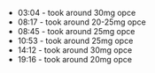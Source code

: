 * 03:04 - took around 30mg opce
* 08:17 - took around 20-25mg opce
* 08:45 - took around 25mg opce
* 10:53 - took around 25mg opce
* 14:12 - took around 30mg opce
* 19:16 - took around 20mg opce